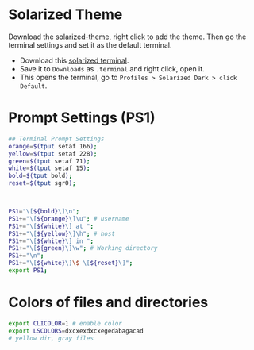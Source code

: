 # Solarized Theme
Download the [solarized-theme](https://github.com/tomislav/osx-terminal.app-colors-solarized), right click to add the theme.
Then go the terminal settings and set it as the default terminal.

- Download this [solarized terminal](https://raw.githubusercontent.com/tomislav/osx-terminal.app-colors-solarized/master/Solarized%20Dark.terminal).
- Save it to `Downloads` as `.terminal` and right click, open it.
- This opens the terminal, go to `Profiles > Solarized Dark > click Default`.

# Prompt Settings (PS1)

```bash
## Terminal Prompt Settings
orange=$(tput setaf 166);
yellow=$(tput setaf 228);
green=$(tput setaf 71);
white=$(tput setaf 15);
bold=$(tput bold);
reset=$(tput sgr0);



PS1="\[${bold}\]\n";
PS1+="\[${orange}\]\u"; # username
PS1+="\[${white}\] at ";
PS1+="\[${yellow}\]\h"; # host
PS1+="\[${white}\] in ";
PS1+="\[${green}\]\w"; # Working directory
PS1+="\n";
PS1+="\[${white}\]\$ \[${reset}\]";
export PS1;
```

# Colors of files and directories
```bash
export CLICOLOR=1 # enable color
export LSCOLORS=dxcxexdxcxegedabagacad
# yellow dir, gray files
```
